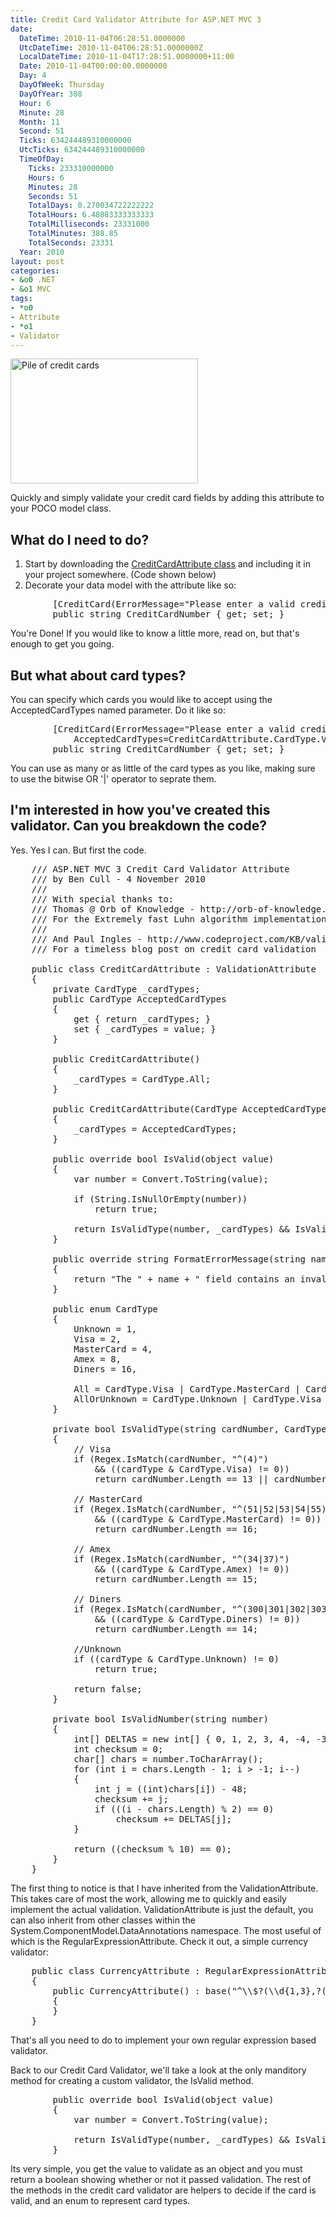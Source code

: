 ```yaml
---
title: Credit Card Validator Attribute for ASP.NET MVC 3
date:
  DateTime: 2010-11-04T06:28:51.0000000
  UtcDateTime: 2010-11-04T06:28:51.0000000Z
  LocalDateTime: 2010-11-04T17:28:51.0000000+11:00
  Date: 2010-11-04T00:00:00.0000000
  Day: 4
  DayOfWeek: Thursday
  DayOfYear: 308
  Hour: 6
  Minute: 28
  Month: 11
  Second: 51
  Ticks: 634244489310000000
  UtcTicks: 634244489310000000
  TimeOfDay:
    Ticks: 233310000000
    Hours: 6
    Minutes: 28
    Seconds: 51
    TotalDays: 0.270034722222222
    TotalHours: 6.48083333333333
    TotalMilliseconds: 23331000
    TotalMinutes: 388.85
    TotalSeconds: 23331
  Year: 2010
layout: post
categories:
- &o0 .NET
- &o1 MVC
tags:
- *o0
- Attribute
- *o1
- Validator
---
```


<a href="http://benjii.me/wp-content/uploads/2010/11/credit-cards.jpg"><img class="size-medium wp-image-116 alignright" title="It's not what your credit card company can do for you. It's what you can do for your credit card company." src="http://benjii.me/wp-content/uploads/2010/11/credit-cards-300x200.jpg" alt="Pile of credit cards" width="300" height="200" /></a>

Quickly and simply validate your credit card fields by adding this attribute to your POCO model class.
<h2>What do I need to do?</h2>
<ol>
	<li>Start by downloading the <a title="Super Amazing Credit Card Validator Attribute Class" href="https://gist.github.com/662078" target="_blank">CreditCardAttribute class</a> and including it in your project somewhere. (Code shown below)</li>
	<li>Decorate your data model with the attribute like so:</li>
</ol>
<pre class="brush: csharp; ruler: true;">        [CreditCard(ErrorMessage="Please enter a valid credit card number")]
        public string CreditCardNumber { get; set; }
</pre>
You're Done! If you would like to know a little more, read on, but that's enough to get you going.
<h2>But what about card types?</h2>
You can specify which cards you would like to accept using the AcceptedCardTypes named parameter. Do it like so:
<pre class="brush: csharp">        [CreditCard(ErrorMessage="Please enter a valid credit card number",
            AcceptedCardTypes=CreditCardAttribute.CardType.Visa | CreditCardAttribute.CardType.MasterCard)]
        public string CreditCardNumber { get; set; }
</pre>
You can use as many or as little of the card types as you like, making sure to use the bitwise OR '|' operator to seprate them.
<h2>I'm interested in how you've created this validator. Can you breakdown the code?</h2>
Yes. Yes I can. But first the code.

<pre class="brush: csharp">
    /// ASP.NET MVC 3 Credit Card Validator Attribute
    /// by Ben Cull - 4 November 2010
    ///
    /// With special thanks to:
    /// Thomas @ Orb of Knowledge - http://orb-of-knowledge.blogspot.com/2009/08/extremely-fast-luhn-function-for-c.html
    /// For the Extremely fast Luhn algorithm implementation
    ///
    /// And Paul Ingles - http://www.codeproject.com/KB/validation/creditcardvalidator.aspx
    /// For a timeless blog post on credit card validation

    public class CreditCardAttribute : ValidationAttribute
    {
        private CardType _cardTypes;
        public CardType AcceptedCardTypes
        {
            get { return _cardTypes; }
            set { _cardTypes = value; }
        }

        public CreditCardAttribute()
        {
            _cardTypes = CardType.All;
        }

        public CreditCardAttribute(CardType AcceptedCardTypes)
        {
            _cardTypes = AcceptedCardTypes;
        }

        public override bool IsValid(object value)
        {
            var number = Convert.ToString(value);

            if (String.IsNullOrEmpty(number))
                return true;

            return IsValidType(number, _cardTypes) && IsValidNumber(number);
        }

        public override string FormatErrorMessage(string name)
        {
            return "The " + name + " field contains an invalid credit card number.";
        }

        public enum CardType
        {
            Unknown = 1,
            Visa = 2,
            MasterCard = 4,
            Amex = 8,
            Diners = 16,

            All = CardType.Visa | CardType.MasterCard | CardType.Amex | CardType.Diners,
            AllOrUnknown = CardType.Unknown | CardType.Visa | CardType.MasterCard | CardType.Amex | CardType.Diners
        }

        private bool IsValidType(string cardNumber, CardType cardType)
        {
            // Visa
            if (Regex.IsMatch(cardNumber, "^(4)")
                && ((cardType & CardType.Visa) != 0))
                return cardNumber.Length == 13 || cardNumber.Length == 16;

            // MasterCard
            if (Regex.IsMatch(cardNumber, "^(51|52|53|54|55)")
                && ((cardType & CardType.MasterCard) != 0))
                return cardNumber.Length == 16;

            // Amex
            if (Regex.IsMatch(cardNumber, "^(34|37)")
                && ((cardType & CardType.Amex) != 0))
                return cardNumber.Length == 15;

            // Diners
            if (Regex.IsMatch(cardNumber, "^(300|301|302|303|304|305|36|38)")
                && ((cardType & CardType.Diners) != 0))
                return cardNumber.Length == 14;

            //Unknown
            if ((cardType & CardType.Unknown) != 0)
                return true;

            return false;
        }

        private bool IsValidNumber(string number)
        {
            int[] DELTAS = new int[] { 0, 1, 2, 3, 4, -4, -3, -2, -1, 0 };
            int checksum = 0;
            char[] chars = number.ToCharArray();
            for (int i = chars.Length - 1; i > -1; i--)
            {
                int j = ((int)chars[i]) - 48;
                checksum += j;
                if (((i - chars.Length) % 2) == 0)
                    checksum += DELTAS[j];
            }

            return ((checksum % 10) == 0);
        }
    }
</pre>

The first thing to notice is that I have inherited from the ValidationAttribute. This takes care of most the work, allowing me to quickly and easily implement the actual validation. ValidationAttribute is just the default, you can also inherit from other classes within the System.ComponentModel.DataAnnotations namespace. The most useful of which is the RegularExpressionAttribute. Check it out, a simple currency validator:
<pre class="brush: csharp">    public class CurrencyAttribute : RegularExpressionAttribute
    {
        public CurrencyAttribute() : base("^\\$?(\\d{1,3},?(\\d{3},?)*\\d{3}(\\.\\d{1,3})?|\\d{1,3}(\\.\\d{2})?)$")
        {
        }
    }
</pre>
That's all you need to do to implement your own regular expression based validator.

Back to our Credit Card Validator, we'll take a look at the only manditory method for creating a custom validator, the IsValid method.
<pre class="brush: csharp">        public override bool IsValid(object value)
        {
            var number = Convert.ToString(value);

            return IsValidType(number, _cardTypes) &amp;&amp; IsValidNumber(number);
        }
</pre>
Its very simple, you get the value to validate as an object and you must return a boolean showing whether or not it passed validation. The rest of the methods in the credit card validator are helpers to decide if the card is valid, and an enum to represent card types.